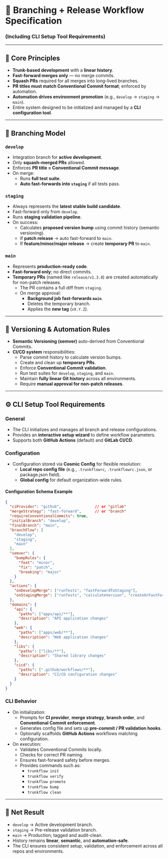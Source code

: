 # 🚀 Branching + Release Workflow Specification  
### (Including CLI Setup Tool Requirements)

---

## 🧠 Core Principles
- **Trunk-based development** with a **linear history**.
- **Fast-forward merges only** — no merge commits.
- **Squash PRs** required for all merges into long-lived branches.
- **PR titles must match Conventional Commit format**; enforced by automation.
- **Automation drives environment promotion** (e.g., `develop` → `staging` → `main`).
- Entire system designed to be initialized and managed by a **CLI configuration tool**.

---

## 🌳 Branching Model

### `develop`
- Integration branch for **active development**.  
- Only **squash-merged PRs** allowed.  
- Enforces **PR title = Conventional Commit message**.  
- On merge:
  - Runs **full test suite**.
  - **Auto fast-forwards into `staging`** if all tests pass.

### `staging`
- Always represents the **latest stable build candidate**.  
- Fast-forward only from `develop`.  
- Runs **staging validation pipeline**.  
- On success:
  - Calculates **proposed version bump** using commit history (semantic versioning).
  - If **patch release** → auto fast-forward to `main`.  
  - If **feature/minor/major release** → create **temporary PR** to `main`.

### `main`
- Represents **production-ready code**.  
- **Fast-forward only**; no direct commits.  
- **Temporary PRs** (named like `release/v1.3.0`) are created automatically for non-patch releases.  
  - The PR contains a full diff from `staging`.  
  - On merge approval:
    - **Background job fast-forwards `main`**.
    - Deletes the temporary branch.
    - Applies the **new tag** (`vX.Y.Z`).

---

## 🧩 Versioning & Automation Rules
- **Semantic Versioning (semver)** auto-derived from Conventional Commits.
- **CI/CD system** responsibilities:
  - Parse commit history to calculate version bumps.
  - Create and clean up **temporary PRs**.
  - Enforce **Conventional Commit validation**.
  - Run test suites for `develop`, `staging`, and `main`.
  - Maintain **fully linear Git history** across all environments.
  - Require **manual approval for non-patch releases**.

---

## ⚙️ CLI Setup Tool Requirements

### General
- The CLI initializes and manages all branch and release configurations.  
- Provides an **interactive setup wizard** to define workflow parameters.  
- Supports both **GitHub Actions** (default) and **GitLab CI/CD**.

### Configuration
- Configuration stored via **Cosmic Config** for flexible resolution:
  - **Local repo config file** (e.g., `.trunkflowrc`, `.trunkflowrc.json`, or package.json field).  
  - **Global config** for default organization-wide rules.

#### Configuration Schema Example
```json
{
  "ciProvider": "github",               // or "gitlab"
  "mergeStrategy": "fast-forward",      // or "branch"
  "requireConventionalCommits": true,
  "initialBranch": "develop",
  "finalBranch": "main",
  "branchFlow": [
    "develop",
    "staging",
    "main"
  ],
  "semver": {
    "bumpRules": {
      "feat": "minor",
      "fix": "patch",
      "breaking": "major"
    }
  },
  "actions": {
    "onDevelopMerge": ["runTests", "fastForwardToStaging"],
    "onStagingMerge": ["runTests", "calculateVersion", "createOrFastForwardToMain"]
  },
  "domains": {
    "api": {
      "paths": ["apps/api/**"],
      "description": "API application changes"
    },
    "web": {
      "paths": ["apps/web/**"],
      "description": "Web application changes"
    },
    "libs": {
      "paths": ["libs/**"],
      "description": "Shared library changes"
    },
    "cicd": {
      "paths": [".github/workflows/**"],
      "description": "CI/CD configuration changes"
    }
  }
}
```

### CLI Behavior
- On initialization:
  - Prompts for **CI provider**, **merge strategy**, **branch order**, and **Conventional Commit enforcement**.
  - Generates config file and sets up **pre-commit / PR validation hooks**.
  - Optionally scaffolds **GitHub Actions** workflows matching configuration.
- On execution:
  - Validates Conventional Commits locally.
  - Checks for correct PR naming.
  - Ensures fast-forward safety before merges.
  - Provides commands such as:
    - `trunkflow init`
    - `trunkflow verify`
    - `trunkflow promote`
    - `trunkflow bump`
    - `trunkflow clean`

---

## 🧭 Net Result
- `develop` → Active development branch.  
- `staging` → Pre-release validation branch.  
- `main` → Production; tagged and audit-clean.  
- History remains **linear**, **semantic**, and **automation-safe**.  
- The CLI ensures consistent setup, validation, and enforcement across all repos and environments.

